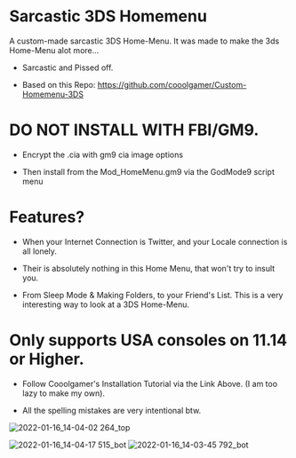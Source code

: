 # Sarcastic 3DS Homemenu
A custom-made sarcastic 3DS Home-Menu. It was made to make the 3ds Home-Menu alot more... 

- Sarcastic and Pissed off.

- Based on this Repo: https://github.com/cooolgamer/Custom-Homemenu-3DS

# DO NOT INSTALL WITH FBI/GM9.

- Encrypt the .cia with gm9 cia image options

- Then install from the Mod_HomeMenu.gm9 via the GodMode9 script menu

# Features?

- When your Internet Connection is Twitter, and your Locale connection is all lonely.

- Their is absolutely nothing in this Home Menu, that won't try to insult you.

- From Sleep Mode & Making Folders, to your Friend's List. This is a very interesting way to look at a 3DS Home-Menu.

# Only supports USA consoles on 11.14 or Higher.

- Follow Cooolgamer's Installation Tutorial via the Link Above. (I am too lazy to make my own).

- All the spelling mistakes are very intentional btw.

![2022-01-16_14-04-02 264_top](https://user-images.githubusercontent.com/78656905/149674386-c858138a-8e13-4a52-b2b5-01ddaea28149.jpg)

![2022-01-16_14-04-17 515_bot](https://user-images.githubusercontent.com/78656905/149674389-bed5b1d6-77c6-4f66-ba5b-c7e3b0ffc1c2.jpg)
![2022-01-16_14-03-45 792_bot](https://user-images.githubusercontent.com/78656905/149674396-e64d69eb-b20d-41d2-b8b7-6a57a9e6ff27.jpg)
